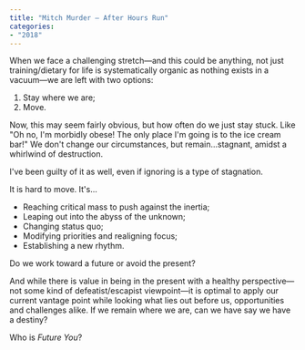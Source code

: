 ```yaml
---
title: "Mitch Murder — After Hours Run"
categories:
- "2018"
---
```


When we face a challenging stretch—and this could be anything, not just training/dietary for life is systematically organic as nothing exists in a vacuum—we are left with two options:

1. Stay where we are;
2. Move.

Now, this may seem fairly obvious, but how often do we just stay stuck. Like "Oh no, I'm morbidly obese! The only place I'm going is to the ice cream bar!" We don't change our circumstances, but remain...stagnant, amidst a whirlwind of destruction.

I've been guilty of it as well, even if ignoring is a type of stagnation.

It is hard to move. It's...

* Reaching critical mass to push against the inertia;
* Leaping out into the abyss of the unknown;
* Changing status quo;
* Modifying priorities and realigning focus;
* Establishing a new rhythm.

Do we work toward a future or avoid the present?

And while there is value in being in the present with a healthy perspective—not some kind of defeatist/escapist viewpoint—it is optimal to apply our current vantage point while looking what lies out before us, opportunities and challenges alike. If we remain where we are, can we have say we have a destiny?

Who is *Future You*?